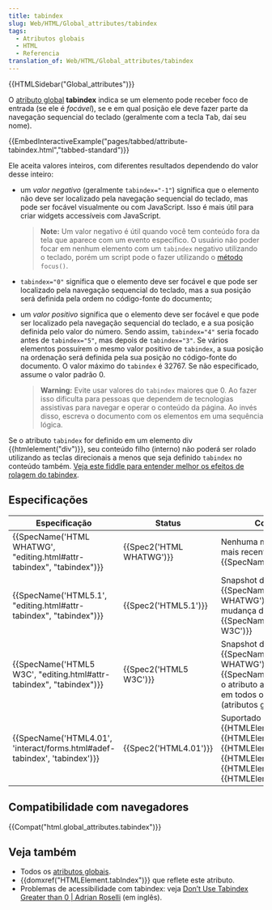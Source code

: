 ```yaml
---
title: tabindex
slug: Web/HTML/Global_attributes/tabindex
tags:
  - Atributos globais
  - HTML
  - Referencia
translation_of: Web/HTML/Global_attributes/tabindex
---
```

{{HTMLSidebar("Global_attributes")}}

O [atributo global](/pt-BR/docs/Web/HTML/Global_attributes) **tabindex** indica se um elemento pode receber foco de entrada (se ele é _focável_), se e em qual posição ele deve fazer parte da navegação sequencial do teclado (geralmente com a tecla <kbd>Tab</kbd>, daí seu nome).

{{EmbedInteractiveExample("pages/tabbed/attribute-tabindex.html","tabbed-standard")}}

Ele aceita valores inteiros, com diferentes resultados dependendo do valor desse inteiro:

- um _valor negativo_ (geralmente `tabindex="-1"`) significa que o elemento não deve ser localizado pela navegação sequencial do teclado, mas pode ser focável visualmente ou com JavaScript. Isso é mais útil para criar widgets accessíveis com JavaScript.

  > **Note:** Um valor negativo é útil quando você tem conteúdo fora da tela que aparece com um evento específico. O usuário não poder focar em nenhum elemento com um `tabindex` negativo utilizando o teclado, porém um script pode o fazer utilizando o [método](/pt-BR/docs/Web/API/HTMLElement/focus) `focus()`.

- `tabindex="0"` significa que o elemento deve ser focável e que pode ser localizado pela navegação sequencial do teclado, mas a sua posição será definida pela ordem no código-fonte do documento;
- um _valor positivo_ significa que o elemento deve ser focável e que pode ser localizado pela navegação sequencial do teclado, e a sua posição definida pelo valor do número. Sendo assim, `tabindex="4"` seria focado antes de `tabindex="5"`, mas depois de `tabindex="3"`. Se vários elementos possuírem o mesmo valor positivo de `tabindex`, a sua posição na ordenação será definida pela sua posição no código-fonte do documento. O valor máximo do `tabindex` é 32767. Se não especificado, assume o valor padrão 0.

  > **Warning:** Evite usar valores do `tabindex` maiores que 0. Ao fazer isso dificulta para pessoas que dependem de tecnologias assistivas para navegar e operar o conteúdo da página. Ao invés disso, escreva o documento com os elementos em uma sequência lógica.

Se o atributo `tabindex` for definido em um elemento div {{htmlelement("div")}}, seu conteúdo filho (interno) não poderá ser rolado utilizando as teclas direcionais a menos que seja definido `tabindex` no conteúdo também. [Veja este fiddle para entender melhor os efeitos de rolagem do tabindex](https://jsfiddle.net/jainakshay/0b2q4Lgv/).

## Especificações

| Especificação                                                                                    | Status                           | Comentário                                                                                                                                                                                                                        |
| ------------------------------------------------------------------------------------------------ | -------------------------------- | --------------------------------------------------------------------------------------------------------------------------------------------------------------------------------------------------------------------------------- |
| {{SpecName('HTML WHATWG', "editing.html#attr-tabindex", "tabindex")}}     | {{Spec2('HTML WHATWG')}} | Nenhuma mudança desde o mais recente snapshot, {{SpecName('HTML5.1')}}                                                                                                                                                   |
| {{SpecName('HTML5.1', "editing.html#attr-tabindex", "tabindex")}}         | {{Spec2('HTML5.1')}}     | Snapshot de {{SpecName('HTML WHATWG')}}, nenhuma mudança desde {{SpecName('HTML5 W3C')}}                                                                                                                          |
| {{SpecName('HTML5 W3C', "editing.html#attr-tabindex", "tabindex")}}         | {{Spec2('HTML5 W3C')}}     | Snapshot de {{SpecName('HTML WHATWG')}}. Desde {{SpecName("HTML4.01")}}, o atributo agora é suportado em todos os elementos (atributos globais).                                                                 |
| {{SpecName('HTML4.01', 'interact/forms.html#adef-tabindex', 'tabindex')}} | {{Spec2('HTML4.01')}}     | Suportado apenas em {{HTMLElement("a")}}, {{HTMLElement("area")}}, {{HTMLElement("button")}}, {{HTMLElement("object")}}, {{HTMLElement("select")}}, e {{HTMLElement("textarea")}}. |

## Compatibilidade com navegadores

{{Compat("html.global_attributes.tabindex")}}

## Veja também

- Todos os [atributos globais](/pt-BR/docs/Web/HTML/Global_attributes).
- {{domxref("HTMLElement.tabIndex")}} que reflete este atributo.
- Problemas de acessibilidade com tabindex: veja [Don’t Use Tabindex Greater than 0 | Adrian Roselli](https://adrianroselli.com/2014/11/dont-use-tabindex-greater-than-0.html) (em inglês).
